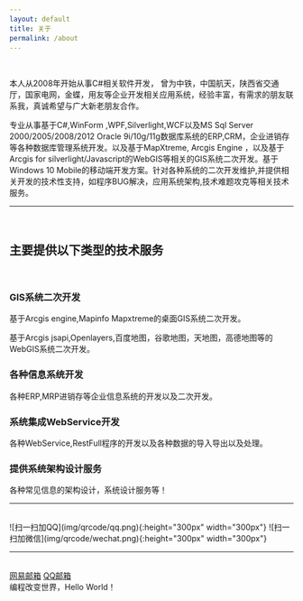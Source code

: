 ```yaml
---
layout: default
title: 关于
permalink: /about
---
```


<br/>

本人从2008年开始从事C#相关软件开发， 曾为中铁，中国航天，陕西省交通厅，国家电网，金蝶，用友等企业开发相关应用系统，经验丰富，有需求的朋友联系我，真诚希望与广大新老朋友合作。

专业从事基于C#,WinForm ,WPF,Silverlight,WCF以及MS Sql Server 2000/2005/2008/2012 Oracle 9i/10g/11g数据库系统的ERP,CRM，企业进销存等各种数据库管理系统开发。以及基于MapXtreme, Arcgis Engine ，以及基于Arcgis for silverlight/Javascript的WebGIS等相关的GIS系统二次开发。基于Windows 10 Mobile的移动端开发方案。针对各种系统的二次开发维护,并提供相关开发的技术性支持，如程序BUG解决，应用系统架构,技术难题攻克等相关技术服务。

<hr/>

<br/>

<h2>主要提供以下类型的技术服务</h2>
<br/>
<h3>GIS系统二次开发</h3>

基于Arcgis engine,Mapinfo Mapxtreme的桌面GIS系统二次开发。

基于Arcgis jsapi,Openlayers,百度地图，谷歌地图，天地图，高德地图等的WebGIS系统二次开发。

<h3>各种信息系统开发</h3>

各种ERP,MRP进销存等企业信息系统的开发以及二次开发。

<h3>系统集成WebService开发</h3>

各种WebService,RestFull程序的开发以及各种数据的导入导出以及处理。

<h3>提供系统架构设计服务</h3>

各种常见信息的架构设计，系统设计服务等！
 
<hr/>
<br/>

<span class="contacticon center">
	![扫一扫加QQ](img/qrcode/qq.png){:height="300px" width="300px"}
	![扫一扫加微信](img/qrcode/wechat.png){:height="300px" width="300px"}
</span>

<hr/>
<br/>
<span class="contacticon center">
	<a href="mailto:devgis@163.com" title="发送邮件倒我的网易邮箱">网易邮箱<i class="fa fa-envelope-square"></i></a>
	<a href="mailto:devgis@qq.com" title="发送邮件倒我的QQ邮箱">QQ邮箱<i class="fa fa-envelope-square"></i></a>
</span>

<div class="col three caption">
	编程改变世界，Hello World！
</div>

<style>
	.contacticon img{
		margin:20px 50px 20px 50px;
		border-radius: 10px;
	}
</style>

